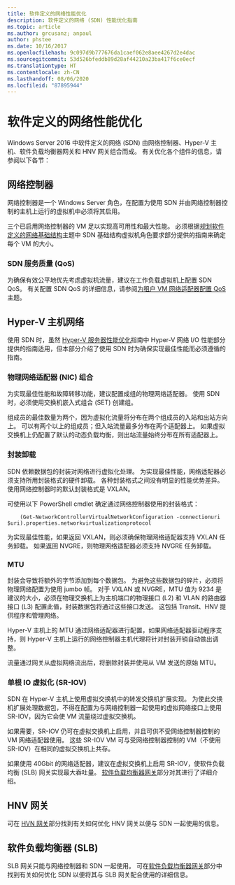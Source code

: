 ```yaml
---
title: 软件定义的网络性能优化
description: 软件定义的网络 (SDN) 性能优化指南
ms.topic: article
ms.author: grcusanz; anpaul
author: phstee
ms.date: 10/16/2017
ms.openlocfilehash: 9c097d9b777676da1caef062e8aee4267d2e4dac
ms.sourcegitcommit: 53d526bfeddb89d28af44210a23ba417f6ce0ecf
ms.translationtype: HT
ms.contentlocale: zh-CN
ms.lasthandoff: 08/06/2020
ms.locfileid: "87895944"
---
```

# <a name="performance-tuning-software-defined-networks"></a>软件定义的网络性能优化

Windows Server 2016 中软件定义的网络 (SDN) 由网络控制器、Hyper-V 主机、软件负载均衡器网关和 HNV 网关组合而成。  有关优化各个组件的信息，请参阅以下各节：

## <a name="network-controller"></a>网络控制器

网络控制器是一个 Windows Server 角色，在配置为使用 SDN 并由网络控制器控制的主机上运行的虚拟机中必须将其启用。

三个已启用网络控制器的 VM 足以实现高可用性和最大性能。  必须根据[规划软件定义的网络基础结构](../../../../networking/sdn/plan/Plan-a-Software-Defined-Network-Infrastructure.md)主题中 SDN 基础结构虚拟机角色要求部分提供的指南来确定每个 VM 的大小。

### <a name="sdn-quality-of-service-qos"></a>SDN 服务质量 (QoS)

为确保有效公平地优先考虑虚拟机流量，建议在工作负载虚拟机上配置 SDN QoS。  有关配置 SDN QoS 的详细信息，请参阅[为租户 VM 网络适配器配置 QoS](../../../../networking/sdn/manage/Configure-QoS-for-Tenant-VM-Network-Adapter.md) 主题。

## <a name="hyper-v-host-networking"></a>Hyper-V 主机网络

使用 SDN 时，虽然 [Hyper-V 服务器性能优化](../../role/remote-desktop/session-hosts.md)指南中 Hyper-V 网络 I/O 性能部分提供的指南适用，但本部分介绍了使用 SDN 时为确保实现最佳性能而必须遵循的指南。

### <a name="physical-network-adapter-nic-teaming"></a>物理网络适配器 (NIC) 组合

为实现最佳性能和故障转移功能，建议配置成组的物理网络适配器。  使用 SDN 时，必须使用交换机嵌入式组合 (SET) 创建组。

组成员的最佳数量为两个，因为虚拟化流量将分布在两个组成员的入站和出站方向上。  可以有两个以上的组成员；但入站流量最多分布在两个适配器上。  如果虚拟交换机上仍配置了默认的动态负载均衡，则出站流量始终分布在所有适配器上。


### <a name="encapsulation-offloads"></a>封装卸载

SDN 依赖数据包的封装对网络进行虚拟化处理。  为实现最佳性能，网络适配器必须支持所用封装格式的硬件卸载。  各种封装格式之间没有明显的性能优势差异。  使用网络控制器时的默认封装格式是 VXLAN。

可使用以下 PowerShell cmdlet 确定通过网络控制器使用的封装格式：

``` syntax
    (Get-NetworkControllerVirtualNetworkConfiguration -connectionuri $uri).properties.networkvirtualizationprotocol
```

为实现最佳性能，如果返回 VXLAN，则必须确保物理网络适配器支持 VXLAN 任务卸载。  如果返回 NVGRE，则物理网络适配器必须支持 NVGRE 任务卸载。

### <a name="mtu"></a>MTU

封装会导致将额外的字节添加到每个数据包。  为避免这些数据包的碎片，必须将物理网络配置为使用 jumbo 帧。  对于 VXLAN 或 NVGRE，MTU 值为 9234 是建议的大小，必须在物理交换机上为主机端口的物理接口 (L2) 和 VLAN 的路由器接口 (L3) 配置此值，封装数据包将通过这些接口发送。  这包括 Transit、HNV 提供程序和管理网络。

Hyper-V 主机上的 MTU 通过网络适配器进行配置，如果网络适配器驱动程序支持，则 Hyper-V 主机上运行的网络控制器主机代理将针对封装开销自动做出调整。

流量通过网关从虚拟网络流出后，将删除封装并使用从 VM 发送的原始 MTU。

### <a name="single-root-io-virtualization-sr-iov"></a>单根 IO 虚拟化 (SR-IOV)

SDN 在 Hyper-V 主机上使用虚拟交换机中的转发交换机扩展实现。  为使此交换机扩展处理数据包，不得在配置为与网络控制器一起使用的虚拟网络接口上使用 SR-IOV，因为它会使 VM 流量绕过虚拟交换机。

如果需要，SR-IOV 仍可在虚拟交换机上启用，并且可供不受网络控制器控制的 VM 网络适配器使用。  这些 SR-IOV VM 可与受网络控制器控制的 VM（不使用 SR-IOV）在相同的虚拟交换机上共存。

如果使用 40Gbit 的网络适配器，建议在虚拟交换机上启用 SR-IOV，使软件负载均衡 (SLB) 网关实现最大吞吐量。  [软件负载均衡器网关](slb-gateway-performance.md)部分对其进行了详细介绍。

## <a name="hnv-gateways"></a>HNV 网关

可在 [HVN 网关](hnv-gateway-performance.md)部分找到有关如何优化 HNV 网关以便与 SDN 一起使用的信息。

## <a name="software-load-balancer-slb"></a>软件负载均衡器 (SLB)

SLB 网关只能与网络控制器和 SDN 一起使用。  可在[软件负载均衡器网关](slb-gateway-performance.md)部分中找到有关如何优化 SDN 以便将其与 SLB 网关配合使用的详细信息。
